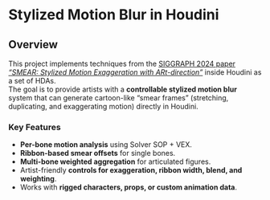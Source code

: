 # Stylized Motion Blur in Houdini

## Overview
This project implements techniques from the [SIGGRAPH 2024 paper *“SMEAR: Stylized Motion Exaggeration with ARt-direction”*](https://research.siggraph.org) inside Houdini as a set of HDAs.  
The goal is to provide artists with a **controllable stylized motion blur** system that can generate cartoon-like “smear frames” (stretching, duplicating, and exaggerating motion) directly in Houdini.

### Key Features
- **Per-bone motion analysis** using Solver SOP + VEX.
- **Ribbon-based smear offsets** for single bones.  
- **Multi-bone weighted aggregation** for articulated figures.  
- Artist-friendly **controls for exaggeration, ribbon width, blend, and weighting**.  
- Works with **rigged characters, props, or custom animation data**.

